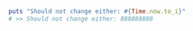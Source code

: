 ```ruby {rerun=false}
puts "Should not change either: #{Time.now.to_i}"
# >> Should not change either: 888888888
```
